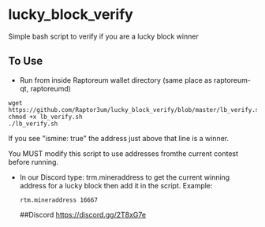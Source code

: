 # lucky_block_verify
Simple bash script to verify if you are a lucky block winner

## To Use
- Run from inside Raptoreum wallet directory (same place as raptoreum-qt, raptoreumd)
```
wget https://github.com/Raptor3um/lucky_block_verify/blob/master/lb_verify.sh
chmod +x lb_verify.sh
./lb_verify.sh
```
If you see "ismine: true" the address just above that line is a winner.

You MUST modify this script to use addresses fromthe current contest before running.

- In our Discord type: trm.mineraddress <blockheight> to get the current winning address for a lucky block then add it in the script. Example:
  
  `rtm.mineraddress 16667`
  
  ##Discord
  https://discord.gg/2T8xG7e
